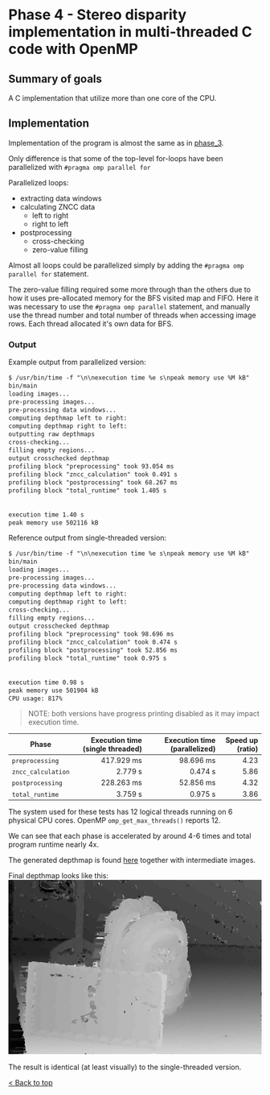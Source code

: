 # Phase 4 - Stereo disparity implementation in multi-threaded C code with OpenMP

## Summary of goals
A C implementation that utilize more than one core of the CPU.

## Implementation
Implementation of the program is almost the same as in [phase_3](../phase_3/README.md).

Only difference is that some of the top-level for-loops have been parallelized with `#pragma omp parallel for`

Parallelized loops:
- extracting data windows
- calculating ZNCC data
  - left to right
  - right to left
- postprocessing
  - cross-checking
  - zero-value filling

Almost all loops could be parallelized simply by adding the `#pragma omp parallel for` statement.

The zero-value filling required some more through than the others due to how it uses pre-allocated memory for the BFS visited map and FIFO.
Here it was necessary to use the `#pragma omp parallel` statement, and manually use the thread number and total number of threads when accessing image rows.
Each thread allocated it's own data for BFS.

### Output

Example output from parallelized version:

```console
$ /usr/bin/time -f "\n\nexecution time %e s\npeak memory use %M kB" bin/main
loading images...
pre-processing images...
pre-processing data windows...
computing depthmap left to right:
computing depthmap right to left:
outputting raw depthmaps
cross-checking...
filling empty regions...
output crosschecked depthmap
profiling block "preprocessing" took 93.054 ms
profiling block "zncc_calculation" took 0.491 s
profiling block "postprocessing" took 68.267 ms
profiling block "total_runtime" took 1.405 s


execution time 1.40 s
peak memory use 502116 kB
```

Reference output from single-threaded version:
```console
$ /usr/bin/time -f "\n\nexecution time %e s\npeak memory use %M kB" bin/main
loading images...
pre-processing images...
pre-processing data windows...
computing depthmap left to right:
computing depthmap right to left:
cross-checking...
filling empty regions...
output crosschecked depthmap
profiling block "preprocessing" took 98.696 ms
profiling block "zncc_calculation" took 0.474 s
profiling block "postprocessing" took 52.856 ms
profiling block "total_runtime" took 0.975 s


execution time 0.98 s
peak memory use 501904 kB
CPU usage: 817%
```

> NOTE: both versions have progress printing disabled as it may impact execution time.

| Phase              | Execution time (single threaded) | Execution time (parallelized) | Speed up (ratio) |
| ------------------ | -------------------------------: | ----------------------------: | ---------------: |
| `preprocessing`    |                       417.929 ms |                     98.696 ms |             4.23 |
| `zncc_calculation` |                          2.779 s |                       0.474 s |             5.86 |
| `postprocessing`   |                       228.263 ms |                     52.856 ms |             4.32 |
| `total_runtime`    |                          3.759 s |                       0.975 s |             3.86 |

The system used for these tests has 12 logical threads running on 6 physical CPU cores.
OpenMP `omp_get_max_threads()` reports 12.

We can see that each phase is accelerated by around 4-6 times and total program runtime nearly 4x.

The generated depthmap is found [here](./output_images/depthmap_cc.png) together with intermediate images.

Final depthmap looks like this:
![](./output_images/depthmap_cc.png)

The result is identical (at least visually) to the single-threaded version.

[< Back to top](../README.md)
